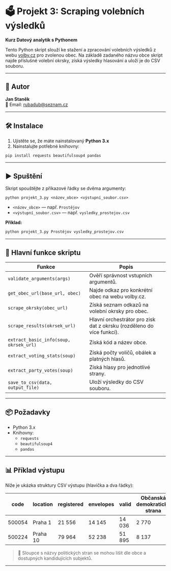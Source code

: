 # 🗳️ Projekt 3: Scraping volebních výsledků  
**Kurz Datový analytik s Pythonem**

Tento Python skript slouží ke stažení a zpracování volebních výsledků z webu [volby.cz](https://www.volby.cz/pls/ps2017nss/ps3?xjazyk=CZ) pro zvolenou obec. Na základě zadaného názvu obce skript najde příslušné volební okrsky, získá výsledky hlasování a uloží je do CSV souboru.

---

## 👤 Autor  
**Jan Staněk**  
📧 Email: [rubadub@seznam.cz](mailto:rubadub@seznam.cz)

---

## 🛠️ Instalace

1. Ujistěte se, že máte nainstalovaný **Python 3.x**
2. Nainstalujte potřebné knihovny:
```bash
pip install requests beautifulsoup4 pandas
```

---

## ▶️ Spuštění

Skript spouštějte z příkazové řádky se dvěma argumenty:

```
python projekt_3.py <název_obce> <výstupní_soubor.csv>
```

- `<název_obce>` — např. `Prostějov`
- `<výstupní_soubor.csv>` — např. `vysledky_prostejov.csv`

**Příklad:**
```bash
python projekt_3.py Prostějov vysledky_prostejov.csv
```

---

## 🧩 Hlavní funkce skriptu

| Funkce | Popis |
|--------|-------|
| `validate_arguments(args)` | Ověří správnost vstupních argumentů. |
| `get_obec_url(base_url, obec)` | Najde odkaz pro konkrétní obec na webu volby.cz. |
| `scrape_okrsky(obec_url)` | Získá seznam odkazů na volební okrsky pro obec. |
| `scrape_results(okrsek_url)` | Hlavní orchestrátor pro zisk dat z okrsku (rozděleno do více funkcí). |
| `extract_basic_info(soup, okrsek_url)` | Získá kód a název obce. |
| `extract_voting_stats(soup)` | Získá počty voličů, obálek a platných hlasů. |
| `extract_party_votes(soup)` | Získá hlasy pro jednotlivé strany. |
| `save_to_csv(data, output_file)` | Uloží výsledky do CSV souboru. |

---

## 📦 Požadavky

- Python 3.x  
- Knihovny:  
  - `requests`  
  - `beautifulsoup4`  
  - `pandas`

---

## 📊 Příklad výstupu

Níže je ukázka struktury CSV výstupu (hlavička a dva řádky):

| code   | location  | registered | envelopes | valid | Občanská demokratická strana | Česká pirátská strana | ANO 2011 | ... |
|--------|-----------|------------|-----------|--------|-------------------------------|------------------------|----------|-----|
| 500054 | Praha 1   | 21 556     | 14 145    | 14 036 | 2 770                         | 2 332                  | 2 617    | ... |
| 500224 | Praha 10  | 79 964     | 52 238    | 51 895 | 8 137                         | 9 355                  | 2 998    | ... |

> 🔎 Sloupce s názvy politických stran se mohou lišit dle obce a dostupných kandidujících subjektů.

---